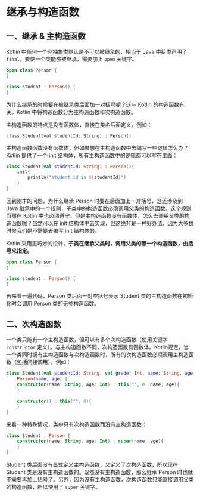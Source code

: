 # 继承与构造函数

## 一、继承 & 主构造函数

Kotlin 中任何一个非抽象类默认是不可以被继承的，相当于 Java 中给类声明了 `final`。要使一个类能够被继承，需要加上 `open` 关键字。

```kotlin
open class Person {
}

class student : Person() {  
}
```



为什么继承的时候要在被继承类后面加一对括号呢？这与 Kotlin 的构造函数有关。Kotlin 中将构造函数分为主构造函数和次构造函数。



主构造函数的特点是没有函数体，直接在类名后面定义，例如：

`class Student(val studentId: String) : Person()`

主构造函数函数没有函数体，但如果想在主构造函数中去编写一些逻辑怎么办？Kotlin 提供了一个 init 结构体，所有主构造函数中的逻辑都可以写在里面：

```kotlin
class Student(val studentId: String) : Person(){
	init{
		println("student id is ${studentId}")
	}
}
```



回到刚才的问题，为什么继承 Person 时要在后面加上一对括号，这还涉及到 Java 继承中的一个规则，子类中的构造函数必须调用父类的构造函数，这个规则当然在 Kotlin 中也必须遵守。但是主构造函数没有函数体，怎么去调用父类的构造函数呢？虽然可以在 init 结构体中去实现，但这绝非是一种好办法，因为大多数时候我们是不需要去编写 init 结构体的。

Kotlin 采用更巧妙的设计，**子类在继承父类时，调用父类的哪一个构造函数，由括号来指定。**

```kotlin
open class Person {
}

class student : Person() {
}
```

再来看一遍代码，Person 类后面一对空括号表示 Student 类的主构造函数在初始化时会调用 Person 类的无参构造函数。



## 二、次构造函数

一个类只能有一个主构造函数，但可以有多个次构造函数（使用关键字 `constructor` 定义）。与主构造函数不同，次构造函数有函数体。Kotlin规定，当一个类同时拥有主构造函数与次构造函数时，所有的次构造函数必须调用主构造函数（包括间接调用），例如：

```kotlin
class Student(val studentId: String, val grade: Int, name: String, age: Int) :
	Person(name, age) {
    constructor(name: String, age: Int) : this("", 0, name, age){
    }
    
    constructor() : this("", 0){
    }
}
```



来看一种特殊情况，类中只有次构造函数而没有主构造函数：

```kotlin
class Student : Person {
	constructor(name: String, age: Int) : super(name, age){
	}
}
```

Student 类后面没有显式定义主构造函数，又定义了次构造函数，所以现在 Student 类是没有主构造函数的。既然没有主构造函数，那么继承 Person 时也就不需要再加上括号了。另外，因为没有主构造函数，次构造函数只能直接调用父类的构造函数，所以使用了 `super` 关键字。